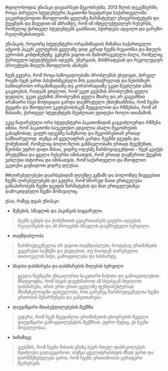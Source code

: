 #ფილოსოფია
უნიჰაკი დავაარსეთ მეგობრებმა, 2013 წლის დეკემბერში, როცა პირველი სტუდენტური ჰაკათონი ჩავატარეთ საქართველოში. ვაკვირდებოდით მსოფლიოში ყველაზე წარმატებულ უნივერსიტეტებს და ქვეყნებს და მივედით იმ აზრამდე, რომ იმ ინტელექტუალურ რესურსს, რომელიც ქართველ სტუდენტებს გააჩნიათ, სჭირდება ადგილი და გარემო რეალიზებისათვის. 

უნიჰაკის, როგორც სტუდენტური  ორგანიზაციის მიზანია საქართველო აქციოს ჰაკერ კულტურის  ყველაზე დიდ კერად ჩვენს რეგიონსა და მთელს ევროპის კონტინენტზე. გვსურს ვიყოთ ის მამოძრავებელი ძალა, რომელიც ქართველი სტუდენტების იდეებს, ენერგიას,  მისწრაფებას და რევოლუციურ პროექტებს მთელს მსოფლიოს ანახებს. 

ჩვენ გვჯერა, რომ როცა საზოგადოებაში პრობლემას ვხედავთ, პირველ რიგში ჩვენ ვართ პასუხისმგებელი მის გადასაჭრელად და ნებისმიერ სამთავრობო ორგანიზაციაზე თუ კორპორაციაზე უკეთ შევძლებთ ამის გაკეთებას, რადგან ვთვლით, რომ უკეთ გვესმის პრობლემის ყველა დეტალი, უკეთ გვესმის პრობლემის ყველა მხარე და არ გაგვაჩნია არანაირი სხვა მოტივაცია გარდა დაუშრეტელი ენთუზიაზმისა, რომ ჩვენი ქვეყანა და მსოფლიო უკეთესობისკენ შევცვალოთ და რწმენისა, რომ ამ მისიაში, ქართველ სტუდენტებს შეუძლიათ უდიდესი როლი ითამაშონ. 

უკვე ჩატარებული ორი სტუდენტური ჰაკათონიდან გაგვიძლიერდა რწმენა იმისა, რომ ჰაკათონი საუკეთესო ადგილია ახალი მეგობრების გასაცნობად, გიჟურ იდეებზე სამუშაოდ და მეგობრებთან ერთად სამხიარულოდ. თუმცა ამ ყველაფრის გარდა, ჩვენმა ჯგუფმა და ქომუნითიმ, რომელიც ბოლო წლის განმავლობაში ერთად შევქმენით, შეიძინა უფრო დიდი მისია, ვიდრე ოდესმე წარმოვიდგენდით - ჩვენ გვაქვს პრეტენზია და ყველა რესურსი იმისათვის, რომ ერთად დავწეროთ ქვეყნის უახლესი ისტორია და იმისათვის, რომ საქართველო და მსოფლიო უკეთესი გავხადოთ ვიდრე დღესაა.

##ღირებულებები
დაარსებიდან დღემდე გვწამს და ბოლომდე მივყვებით ჩვენს ღირებულებებს და გვჯერა, რომ სწორედ მათი ერთგულება განაპირობებს ჩვენი ჯგუფის წარმატებას და მათ ერთგულებაზეა დამოკიდებული ჩვენი მომავალიც. 

ესაა, რაზეც დგას უნიჰაკი:

* შენების, სწავლის და ჰაკინგის სიყვარული.
>ჩვენს გუნდს და ქომუნითის გვაერთიანებს გიჟური იდეების რეალიზების და ამ პროცესში სწავლის დაუშრეტელი სურვილი.

* თავმდაბლობა
>წარმოუდგენელია არ ვიყოთ თავმდაბლები, როდესაც ერთმანეთს ვუყურებთ საქმეში და ვხვდებით, თუ რაოდენ ღირებულია თითოეულის ნიჭი, გამოცდილება და სისხარტე.

* სხვისი დახმარება და დახმარების მიღების სურვილი
>ყველა ჩვენგანი უნიკალურია საკუთარი ნიჭითა და გამოცდილებით. მზადყოფნა, რომ სხვას დავეხმაროთ ან სხვისგან მივიღოთ დახმარება, არის ერთ-ერთი ყველაზე ფუნდამენტურად მნიშვნელოვანი ფასეულობა, რის გარეშეც წარმოუდგენელია ჩვენი ერთობის შენარჩუნება და განვითარება.

* დაუვიწყარი შთაბეჭდილებების შექმნა
>გვჯერა, რომ ჩვენ შეგვიძლია ერთმანეთის ცხოვრების შეცვლა დაუვიწყარი გამოცდილებების შექმნით. უფრო მეტიც, ეს ჩვენი მოვალეობაა.

* სიმამაცე
>გვესმის, რომ ჩვენი მისიის გზაზე ბევრ რთულ დაბრკოლებას შეიძლება გადავეყაროთ. თუმცა ყველაფრისთვის მზად ვართ და დარწმუნებულები ვართ, რომ ჩვენს ერთიანობას ვერაფერი შეაჩერებს.



